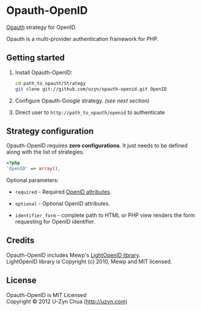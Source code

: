 Opauth-OpenID
=============
[Opauth][1] strategy for OpenID.

Opauth is a multi-provider authentication framework for PHP.

Getting started
----------------
1. Install Opauth-OpenID:
   ```bash
   cd path_to_opauth/Strategy
   git clone git://github.com/uzyn/opauth-openid.git OpenID
   ```
   
2. Configure Opauth-Google strategy. _(see next section)_

3. Direct user to `http://path_to_opauth/openid` to authenticate


Strategy configuration
----------------------

Opauth-OpenID requires **zero configurations**. It just needs to be defined along with the list of strategies.

```php
<?php
'OpenID' => array(),
```

Optional parameters:

- `required` - Required [OpenID attributes](http://openid.net/specs/openid-attribute-properties-list-1_0-01.html).

- `optional` - Optional OpenID attributes.

- `identifier_form` - complete path to HTML or PHP view renders the form requesting for OpenID identifier.

Credits
-------
Opauth-OpenID includes Mewp's [LightOpenID library](https://gitorious.org/lightopenid/lightopenid).  
LightOpenID library is Copyright (c) 2010, Mewp and MIT licensed.

License
---------
Opauth-OpenID is MIT Licensed  
Copyright © 2012 U-Zyn Chua (http://uzyn.com)

[1]: https://github.com/uzyn/opauth